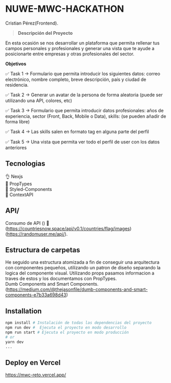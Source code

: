 
# NUWE-MWC-HACKATHON

Cristian Pérez(Frontend). 

> **Descripción del Proyecto** 

En esta ocasión se nos desarrollar un plataforma que permita rellenar tus campos personales y profesionales y generar una vista que te ayude a posicionarte entre empresas y otras profesionales del sector.

**Objetivos** 

✅ Task 1 → Formulario que permita introducir los siguientes datos: correo electrónico, nombre completo, breve descripción, país y ciudad de residencia.

✅ Task 2 → Generar un avatar de la persona de forma aleatoria (puede ser utilizando una API, colores, etc)

✅ Task 3 → Formulario que permita introducir datos profesionales: años de experiencia, sector (Front, Back, Mobile o Data), skills: (se pueden añadir de forma libre)

✅ Task 4 → Las skills salen en formato tag en alguna parte del perfil

✅ Task 5 → Una vista que permita ver todo el perfil de user con los datos anteriores



## Tecnologias
👌  Nexjs<br>
🧾  PropTypes<br>
📕  Styled-Components<br>
📎   ContextAPI


## API/

Consumo de API () 📃 
(https://countriesnow.space/api/v0.1/countries/flag/images)<br>
(https://randomuser.me/api/).



## Estructura de carpetas
He seguido una estructura atomizada a fin de conseguir una arquitectura
con componentes pequeños, utilizando un patron de diseño separando la logica del componente visual.
Utilizando props pasamos informacion a traves de estos  y los  documentamos con PropTypes.<br>
Dumb Components and Smart Components.<br> 
(https://medium.com/@thejasonfile/dumb-components-and-smart-components-e7b33a698d43)


## Installation

```bash
npm install # Instalación de todas las dependencias del proyecto
npm run dev #  Ejecuta el proyecto en modo desarrollo
npm run start # Ejecuta el proyecto en modo producción
# or
yarn dev
...
```


## Deploy en Vercel
https://mwc-reto.vercel.app/